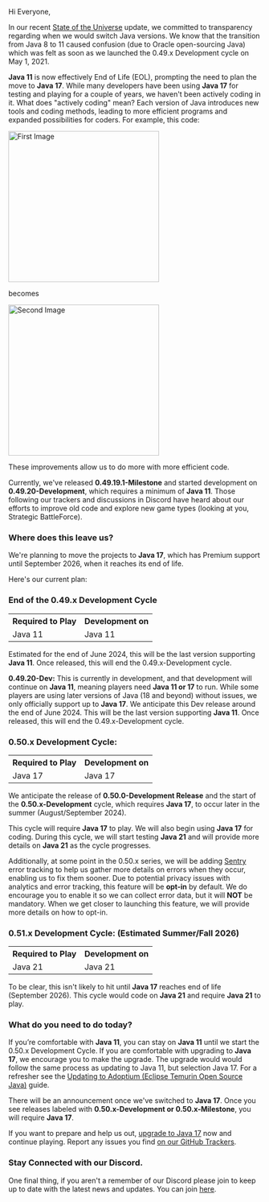 Hi Everyone,

In our recent [State of the Universe](https://megamek.org/2024/01/19/State-of-the-Universe!.html) update, we committed to transparency regarding when we would switch Java versions. We know that the transition from Java 8 to 11 caused confusion (due to Oracle open-sourcing Java) which was felt as soon as we launched the 0.49.x Development cycle on May 1, 2021.

**Java 11** is now effectively End of Life (EOL), prompting the need to plan the move to **Java 17**. While many developers have been using **Java 17** for testing and playing for a couple of years, we haven't been actively coding in it. What does "actively coding" mean? Each version of Java introduces new tools and coding methods, leading to more efficient programs and expanded possibilities for coders. For example, this code:

<img src="https://i.imgur.com/35NSq8Y.png" alt="First Image" width="300"/>

becomes

<img src="https://i.imgur.com/fHwt26x.png" alt="Second Image" width="300"/>

These improvements allow us to do more with more efficient code.

Currently, we've released **0.49.19.1-Milestone** and started development on **0.49.20-Development**, which requires a minimum of **Java 11**. Those following our trackers and discussions in Discord have heard about our efforts to improve old code and explore new game types (looking at you, Strategic BattleForce).

### **Where does this leave us?**

We're planning to move the projects to **Java 17**, which has Premium support until September 2026, when it reaches its end of life.

Here's our current plan:

### **End of the 0.49.x Development Cycle**

<table>
  <tr>
    <th>Required to Play</th>
    <th>Development on</th>
  </tr>
  <tr>
    <td>Java 11</td>
    <td>Java 11</td>
  </tr>
</table>


Estimated for the end of June 2024, this will be the last version supporting **Java 11**. Once released, this will end the 0.49.x-Development cycle.

**0.49.20-Dev:** This is currently in development, and that development will continue on **Java 11**, meaning players need **Java 11 or 17** to run. While some players are using later versions of Java (18 and beyond) without issues, we only officially support up to **Java 17**. We anticipate this Dev release around the end of June 2024. This will be the last version supporting **Java 11**. Once released, this will end the 0.49.x-Development cycle.

### **0.50.x Development Cycle:**

<table>
  <tr>
    <th>Required to Play</th>
    <th>Development on</th>
  </tr>
  <tr>
    <td>Java 17</td>
    <td>Java 17</td>
  </tr>
</table>


We anticipate the release of **0.50.0-Development Release** and the start of the **0.50.x-Development** cycle, which requires **Java 17**, to occur later in the summer (August/September 2024).

This cycle will require **Java 17** to play. We will also begin using **Java 17** for coding. During this cycle, we will start testing **Java 21** and will provide more details on **Java 21** as the cycle progresses.

Additionally, at some point in the 0.50.x series, we will be adding [Sentry](https://sentry.io/welcome/) error tracking to help us gather more details on errors when they occur, enabling us to fix them sooner. Due to potential privacy issues with analytics and error tracking, this feature will be **opt-in** by default. We do encourage you to enable it so we can collect error data, but it will **NOT** be mandatory. When we get closer to launching this feature, we will provide more details on how to opt-in.


### **0.51.x Development Cycle: (Estimated Summer/Fall 2026)**

<table>
  <tr>
    <th>Required to Play</th>
    <th>Development on</th>
  </tr>
  <tr>
    <td>Java 21</td>
    <td>Java 21</td>
  </tr>
</table>


To be clear, this isn't likely to hit until **Java 17** reaches end of life (September 2026). This cycle would code on **Java 21** and require **Java 21** to play.

### **What do you need to do today?**

If you’re comfortable with **Java 11**, you can stay on **Java 11** until we start the 0.50.x Development Cycle. If you are comfortable with upgrading to **Java 17**, we encourage you to make the upgrade. The upgrade would would follow the same process as updating to Java 11, but selection Java 17. For a refresher see the [Updating to Adoptium (Eclipse Temurin Open Source Java)](https://github.com/MegaMek/megamek/wiki/Updating-to-Adoptium-(Eclipse-Temurin-Open-Source-Java)) guide.


There will be an announcement once we've switched to **Java 17**. Once you see releases labeled with **0.50.x-Development or 0.50.x-Milestone**, you will require **Java 17**.

If you want to prepare and help us out, [upgrade to Java 17](https://github.com/MegaMek/megamek/wiki/Updating-to-Adoptium-(Eclipse-Temurin-Open-Source-Java)) now and continue playing. Report any issues you find [on our GitHub Trackers](https://github.com/MegaMek/megamek/wiki/Creating-an-Issue-%28Bug-Report%2C-Request-for-Enhancement%2C-Errata%29).

### Stay Connected with our Discord.
One final thing, if you aren't a remember of our Discord please join to keep up to date with the latest news and updates. You can join [here](https://discord.gg/megamek).
